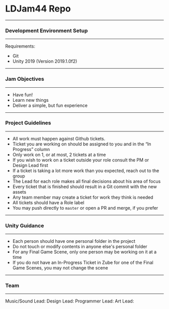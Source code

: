 # LDJam44 Repo

----

### Development Environment Setup

----

Requirements:
- Git
- Unity 2019 (Version 2019.1.0f2)

----

### Jam Objectives

----

- Have fun!
- Learn new things
- Deliver a simple, but fun experience

----

### Project Guidelines

----

- All work must happen against Github tickets.
- Ticket you are working on should be assigned to you and in the “In Progress” column
- Only work on 1, or at most, 2 tickets at a time
- If you wish to work on a ticket outside your role consult the PM or Design Lead first
- If a ticket is taking a lot more work than you expected, reach out to the group
- The Lead for each role makes all final decisions about his area of focus
- Every ticket that is finished should result in a Git commit with the new assets
- Any team member may create a ticket for work they think is needed
- All tickets should have a Role label
- You may push directly to `master` or open a PR and merge, if you prefer

----

### Unity Guidance

----

- Each person should have one personal folder in the project
- Do not touch or modify contents in anyone else's personal folder
- For any Final Game Scene, only one person may be working on it at a time
- If you do not have an In-Progress Ticket in Zube for one of the Final Game Scenes, you may not change the scene

----

### Team

----

Music/Sound Lead: 
Design Lead:
Programmer Lead: 
Art Lead: 
